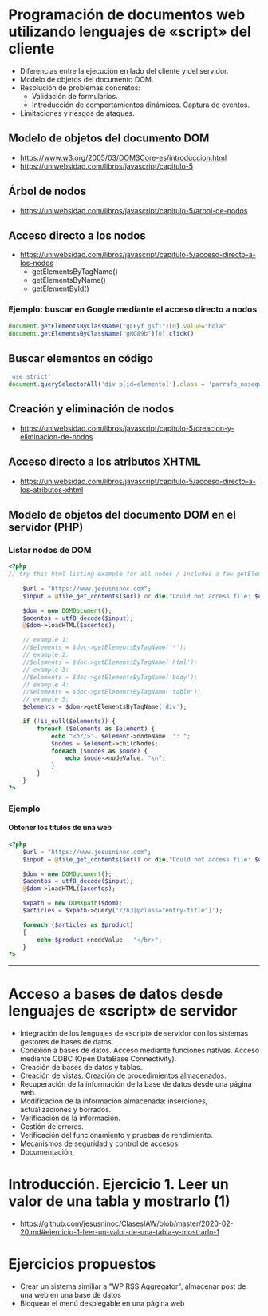 # Programación de documentos web utilizando lenguajes de «script» del cliente
- Diferencias entre la ejecución en lado del cliente y del servidor.
- Modelo de objetos del documento DOM.
- Resolución de problemas concretos:
  - Validación de formularios.
  - Introducción de comportamientos dinámicos. Captura de eventos.
- Limitaciones y riesgos de ataques. 

## Modelo de objetos del documento DOM
* https://www.w3.org/2005/03/DOM3Core-es/introduccion.html
* https://uniwebsidad.com/libros/javascript/capitulo-5

## Árbol de nodos
* https://uniwebsidad.com/libros/javascript/capitulo-5/arbol-de-nodos

## Acceso directo a los nodos
* https://uniwebsidad.com/libros/javascript/capitulo-5/acceso-directo-a-los-nodos
	- getElementsByTagName()
	- getElementsByName()
	- getElementById()
	
### Ejemplo: buscar en Google mediante el acceso directo a nodos
```JavaScript
document.getElementsByClassName("gLFyf gsfi")[0].value="hola"
document.getElementsByClassName("gNO89b")[0].click()
```

## Buscar elementos en código
```JavaScript
'use strict'
document.querySelectorAll('div p[id=elemento]').class = 'parrafo_noseque'
```

## Creación y eliminación de nodos
* https://uniwebsidad.com/libros/javascript/capitulo-5/creacion-y-eliminacion-de-nodos

## Acceso directo a los atributos XHTML
* https://uniwebsidad.com/libros/javascript/capitulo-5/acceso-directo-a-los-atributos-xhtml

## Modelo de objetos del documento DOM en el servidor (PHP)
### Listar nodos de DOM
```PHP
<?php
// try this html listing example for all nodes / includes a few getElementsByTagName options:
	
	$url = "https://www.jesusninoc.com";
	$input = @file_get_contents($url) or die("Could not access file: $url");

	$dom = new DOMDocument();
	$acentos = utf8_decode($input);
	@$dom->loadHTML($acentos);

	// example 1:
	//$elements = $doc->getElementsByTagName('*');
	// example 2:
	//$elements = $doc->getElementsByTagName('html');
	// example 3:
	//$elements = $doc->getElementsByTagName('body');
	// example 4:
	//$elements = $doc->getElementsByTagName('table');
	// example 5:
	$elements = $dom->getElementsByTagName('div');

	if (!is_null($elements)) {
		foreach ($elements as $element) {
			echo "<br/>". $element->nodeName. ": ";
			$nodes = $element->childNodes;
			foreach ($nodes as $node) {
				echo $node->nodeValue. "\n";
			}
		}
	}
?>
```

### Ejemplo
#### Obtener los títulos de una web
```PHP
<?php
	$url = "https://www.jesusninoc.com";
	$input = @file_get_contents($url) or die("Could not access file: $url");

	$dom = new DOMDocument();
	$acentos = utf8_decode($input);
	@$dom->loadHTML($acentos);

  	$xpath = new DOMXpath($dom);
  	$articles = $xpath->query('//h3[@class="entry-title"]');

	foreach ($articles as $product)
	{
		echo $product->nodeValue . "</br>";
	}
?>
```

---------------

# Acceso a bases de datos desde lenguajes de «script» de servidor
- Integración de los lenguajes de «script» de servidor con los sistemas gestores de bases de datos.
- Conexión a bases de datos. Acceso mediante funciones nativas. Acceso mediante ODBC (Open DataBase Connectivity).
- Creación de bases de datos y tablas.
- Creación de vistas. Creación de procedimientos almacenados.
- Recuperación de la información de la base de datos desde una página web.
- Modificación de la información almacenada: inserciones, actualizaciones y borrados.
- Verificación de la información.
- Gestión de errores.
- Verificación del funcionamiento y pruebas de rendimiento.
- Mecanismos de seguridad y control de accesos.
- Documentación. 

# Introducción. Ejercicio 1. Leer un valor de una tabla y mostrarlo (1)
* https://github.com/jesusninoc/ClasesIAW/blob/master/2020-02-20.md#ejercicio-1-leer-un-valor-de-una-tabla-y-mostrarlo-1

# Ejercicios propuestos
- Crear un sistema similiar a "WP RSS Aggregator", almacenar post de una web en una base de datos
- Bloquear el menú desplegable en una página web
